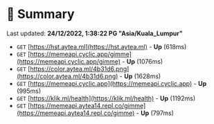 # 📖 Summary
Last updated: **24/12/2022, 1:38:22 PG "Asia/Kuala_Lumpur"**

- `GET` [https://hst.aytea.ml](https://hst.aytea.ml) - **Up** (618ms)
- `GET` [https://memeapi.cyclic.app/gimme](https://memeapi.cyclic.app/gimme) - **Up** (1076ms)
- `GET` [https://color.aytea.ml/4b31d6.png](https://color.aytea.ml/4b31d6.png) - **Up** (1628ms)
- `GET` [https://memeapi.cyclic.app](https://memeapi.cyclic.app) - **Up** (995ms)
- `GET` [https://klik.ml/health](https://klik.ml/health) - **Up** (1192ms)
- `GET` [https://memeapi.aytea14.repl.co/gimme](https://memeapi.aytea14.repl.co/gimme) - **Up** (797ms)
